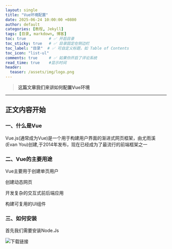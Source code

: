 ```yaml
---
layout: single
title: "Vue环境配置"
date: 2025-06-24 10:00:00 +0800
author: default
categories: [教程, Jekyll]
tags: [目录, markdown, 博客]
toc: true          # ✅ 开启目录
toc_sticky: true   # ✅ 目录固定在侧边栏
toc_label: "目录"  # ✅ 可自定义标题，如 Table of Contents
toc_icon: "list-ul"
comments: true     # ✅ 如果你开启了评论系统
read_time: true    #显示时间
header:
  teaser: /assets/img/logo.png    
---
```



>**这篇文章我们来讲如何配置Vue环境**


---

## 正文内容开始

### 一、什么是Vue

Vue.js(通常成为Vue)是一个用于构建用户界面的渐进式网页框架，由尤雨溪(Evan You)创建,于2014年发布，现在已经成为了最流行的前端框架之一

### 二、Vue的主要用途

Vue主要用于创建单页用户

创建动态网页

开发复杂的交互式前后端应用

构建可复用的UI组件

### 三、如何安装

首先我们需要安装Node.Js

![下载链接](https://nodejs.cn/download/)